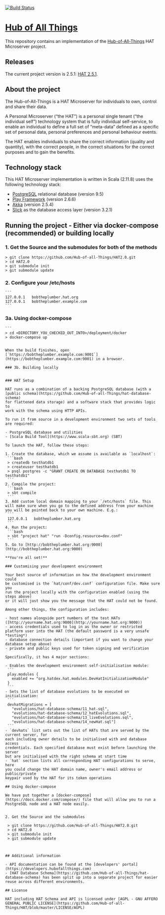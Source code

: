 [![Build Status](https://travis-ci.org/Hub-of-all-Things/HAT2.0.svg?branch=master)](https://travis-ci.org/Hub-of-all-Things/HAT2.0)
<!--[![Coverage Status](https://coveralls.io/repos/Hub-of-all-Things/HAT2.0/badge.svg?branch=master&service=github)](https://coveralls.io/github/Hub-of-all-Things/HAT2.0?branch=master)-->

# [Hub of All Things](https://hubofallthings.com)

This repository contains an implementation of the [Hub-of-All-Things](http://hubofallthings.com) HAT Microserver project.

## Releases

The current project version is 2.5.1: [HAT 2.5.1](https://github.com/Hub-of-all-Things/HAT2.0/releases/tag/v2.5.1).

## About the project

The Hub-of-All-Things is a HAT Microserver for individuals to own, control and share their data.

A Personal Microserver (“the HAT”) is a personal single tenant (“the individual self”) technology system that is fully individual self-service, to enable an individual to define a full set of “meta-data” defined as a specific set of personal data, personal preferences and personal behaviour events. 

The HAT enables individuals to share the correct information (quality and quantity), with the correct people, in the correct situations for the correct purposes and to gain the benefits.


## Technology stack

This HAT Microserver implementation is written in Scala (2.11.8) uses the following technology stack:

- [PostgreSQL](https://www.postgresql.org) relational database (version 9.5)
- [Play Framework](https://www.playframework.com) (version 2.6.6)
- [Akka](https://akka.io) (version 2.5.4)
- [Slick](https://scala-slick.org/) as the database access layer (version 3.2.1)

## Running the project - Either via docker-compose (recommended) or building locally

### 1. Get the Source and the submodules for both of the methods

    > git clone https://github.com/Hub-of-all-Things/HAT2.0.git
    > cd HAT2.0
    > git submodule init 
    > git submodule update

### 2. Configure your /etc/hosts

    ```
    127.0.0.1   bobtheplumber.hat.org
    127.0.0.1   bobtheplumber.example.com
    ```

### 3a. Using docker-compose
    ```
    > cd <DIRECTORY_YOU_CHECKED_OUT_INTO>/deployment/docker
    > docker-compose up
   ```

When the build finishes, open [`https://bobtheplumber.example.com:9001`](https://bobtheplumber.example.com:9001) in a browser.

### 3b. Building locally


### HAT Setup

HAT runs as a combination of a backing PostgreSQL database (with a 
[public schema](https://github.com/Hub-of-all-Things/hat-database-schema) 
for flattened data storage) and a software stack that provides logic to
work with the schema using HTTP APIs.

To run it from source in a development environment two sets of tools are required:

- PostgreSQL database and utilities
- [Scala Build Tool](https://www.scala-sbt.org) (SBT)

To launch the HAT, follow these steps:

1. Create the database, which we assume is available as `localhost`:
    ```bash
    > createdb testhatdb1
    > createuser testhatdb1
    > psql postgres -c "GRANT CREATE ON DATABASE testhatdb1 TO testhatdb1"
    ```
2. Compile the project:
    ```bash
    > sbt compile
    ```
3. Add custom local domain mapping to your `/etc/hosts` file. This will make sure when you go to the defined address from your machine you will be pointed back to your own machine. E.g.:
    ```
    127.0.0.1   bobtheplumber.hat.org
    ```
4. Run the project:
    ```bash
    > sbt "project hat" "run -Dconfig.resource=dev.conf"
    ```
5. Go to [http://bobtheplumber.hat.org:9000](http://bobtheplumber.hat.org:9000)

**You're all set!**

### Customising your development environment

Your best source of information on how the development environment could
be customised is the `hat/conf/dev.conf` configuration file. Make sure you
run the project locally with the configuration enabled (using the steps above)
or it will just show you the message that the HAT could not be found.

Among other things, the configuration includes:

- host names alongside port numbers of the test HATs ([http://yourname.hat.org:9000](http://yourname.hat.org:9000))
- access credentials used to log in as the owner or restricted platform user into the HAT (the default password is a very unsafe *testing*)
- database connection details (important if you want to change your database setup above)
- private and public keys used for token signing and verification  

Specifically, it has 4 major sections:

- Enables the development environment self-initialisation module:
    ```
    play.modules {
      enabled += "org.hatdex.hat.modules.DevHatInitializationModule"
    }
    ```
- Sets the list of database evolutions to be executed on initialisation:
    ```
    devhatMigrations = [
      "evolutions/hat-database-schema/11_hat.sql",
      "evolutions/hat-database-schema/12_hatEvolutions.sql",
      "evolutions/hat-database-schema/13_liveEvolutions.sql",
      "evolutions/hat-database-schema/14_newHat.sql"]
    ```  
- `devhats` list sets out the list of HATs that are served by the current server, for 
each including owner details to be initialised with and database access
credentials. Each specified database must exist before launching the server
but are initialised with the right schema at start time
- `hat` section lists all corresponding HAT configurations to serve, here
you could change the HAT domain name, owner's email address or public/private
keypair used by the HAT for its token operations

## Using docker-compose

We have put together a [docker-compose](https://docs.docker.com/compose/) file that will allow you to run a PostgreSQL node and a HAT node easily.


2. Get the Source and the submodules

    > git clone https://github.com/Hub-of-all-Things/HAT2.0.git
    > cd HAT2.0
    > git submodule init 
    > git submodule update
 


## Additional information

- API documentation can be found at the [developers' portal](https://developers.hubofallthings.com)
- [HAT Database Schema](https://github.com/Hub-of-all-Things/hat-database-schema) has been split up into a separate project for easier reuse across different environments.

## License

HAT including HAT Schema and API is licensed under [AGPL - GNU AFFERO GENERAL PUBLIC LICENSE](https://github.com/Hub-of-all-Things/HAT/blob/master/LICENSE/AGPL)
